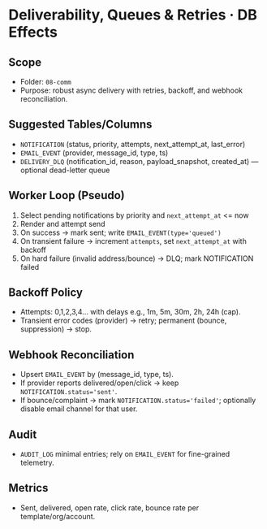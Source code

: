 # Deliverability, Queues & Retries · DB Effects

## Scope
- Folder: `08-comm`
- Purpose: robust async delivery with retries, backoff, and webhook reconciliation.

## Suggested Tables/Columns
- `NOTIFICATION` (status, priority, attempts, next_attempt_at, last_error)
- `EMAIL_EVENT` (provider, message_id, type, ts)
- `DELIVERY_DLQ` (notification_id, reason, payload_snapshot, created_at) — optional dead-letter queue

## Worker Loop (Pseudo)
1. Select pending notifications by priority and `next_attempt_at` <= now  
2. Render and attempt send  
3. On success → mark sent; write `EMAIL_EVENT(type='queued')`  
4. On transient failure → increment `attempts`, set `next_attempt_at` with backoff  
5. On hard failure (invalid address/bounce) → DLQ; mark NOTIFICATION failed

## Backoff Policy
- Attempts: 0,1,2,3,4… with delays e.g., 1m, 5m, 30m, 2h, 24h (cap).  
- Transient error codes (provider) → retry; permanent (bounce, suppression) → stop.

## Webhook Reconciliation
- Upsert `EMAIL_EVENT` by (message_id, type, ts).  
- If provider reports delivered/open/click → keep `NOTIFICATION.status='sent'`.  
- If bounce/complaint → mark `NOTIFICATION.status='failed'`; optionally disable email channel for that user.

## Audit
- `AUDIT_LOG` minimal entries; rely on `EMAIL_EVENT` for fine-grained telemetry.

## Metrics
- Sent, delivered, open rate, click rate, bounce rate per template/org/account.
